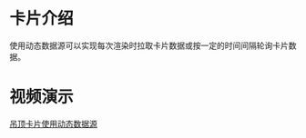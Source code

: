 # 卡片介绍

使用动态数据源可以实现每次渲染时拉取卡片数据或按一定的时间间隔轮询卡片数据。

# 视频演示

[吊顶卡片使用动态数据源](https://wolai.dingtalk.com/fcnnStRMAqiEoFwjwsptYR)

